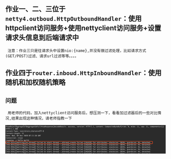 ## 作业一、二、三位于`netty4.outboud.HttpOutboundHandler`：使用httpclient访问服务+使用nettyclient访问服务+设置请求头信息到后端请求中

```
 注意：作业三只是往请求头中设置nio:{name},并没有做过滤处理，比如请求方式(GET/POST)过滤、请求url过滤等等。。。。
```

## 作业四于`router.inboud.HttpInboundHandler`：使用随机和加权随机策略

## `问题`

```
 用老师的代码，加入nettyclient访问服务后，想压测一下，看看加过滤器后的一些对比情况,结果出现这种情况，请老师指教一下
```
![栈溢出](https://github.com/houhanzhi/JAVA-000/blob/main/Week_03/netty%E5%8E%8B%E6%B5%8B%E6%A0%88%E6%BA%A2%E5%87%BA.png)

